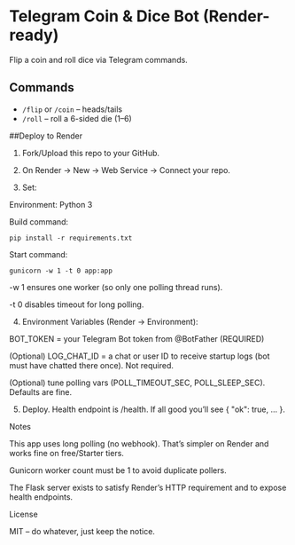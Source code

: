 # Telegram Coin & Dice Bot (Render-ready)
Flip a coin and roll dice via Telegram commands.

## Commands
- `/flip` or `/coin` – heads/tails
- `/roll` – roll a 6-sided die (1–6)


##Deploy to Render
1. Fork/Upload this repo to your GitHub.


2. On Render → New → Web Service → Connect your repo.


3. Set:

Environment: Python 3

Build command:
```
pip install -r requirements.txt
```

Start command:
```
gunicorn -w 1 -t 0 app:app
```

-w 1 ensures one worker (so only one polling thread runs).

-t 0 disables timeout for long polling.




4. Environment Variables (Render → Environment):

BOT_TOKEN = your Telegram Bot token from @BotFather (REQUIRED)

(Optional) LOG_CHAT_ID = a chat or user ID to receive startup logs (bot must have chatted there once). Not required.

(Optional) tune polling vars (POLL_TIMEOUT_SEC, POLL_SLEEP_SEC). Defaults are fine.



5. Deploy. Health endpoint is /health. If all good you’ll see { "ok": true, ... }.



Notes

This app uses long polling (no webhook). That’s simpler on Render and works fine on free/Starter tiers.

Gunicorn worker count must be 1 to avoid duplicate pollers.

The Flask server exists to satisfy Render’s HTTP requirement and to expose health endpoints.


License

MIT – do whatever, just keep the notice.
